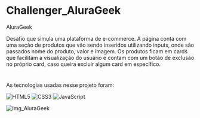 # Challenger_AluraGeek

AluraGeek

Desafio que simula uma plataforma de e-commerce. A página conta com uma seção de produtos que vão sendo inseridos utilizando inputs, onde são passados nome do produto, valor e imagem. 
Os produtos ficam em cards que facilitam a visualização do usuário e contam com um botão de exclusão no próprio card, caso queira excluir algum card em específico. 
#
As tecnologias usadas nesse projeto foram:

![HTML5](https://img.shields.io/badge/html5-%23E34F26.svg?style=for-the-badge&logo=html5&logoColor=white)
![CSS3](https://img.shields.io/badge/css3-%231572B6.svg?style=for-the-badge&logo=css3&logoColor=white)
![JavaScript](https://img.shields.io/badge/javascript-%23323330.svg?style=for-the-badge&logo=javascript&logoColor=%23F7DF1E)

![Img_AluraGeek](https://github.com/MiqueasL/Challenger_AluraGeek/assets/114825728/ec796ccb-872a-453c-abf0-bb340888890d)
